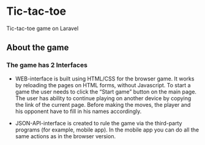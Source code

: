 # Tic-tac-toe

Tic-tac-toe game on Laravel

## About the game

### The game has 2 Interfaces

- WEB-interface is built using HTML/CSS for the browser game. It works by reloading the pages on HTML forms, without Javascript. To start a game the user needs to click the “Start game” button on the main page. The user has ability to continue playing on another device by copying the link of the current page. Before making the moves, the player and his opponent have to fill in his names accordingly.

- JSON-API-interface is created to rule the game via the third-party programs (for example, mobile app). In the mobile app you can do all the same actions as in the browser version.
